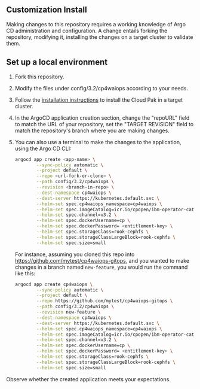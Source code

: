 ## Customization Install

Making changes to this repository requires a working knowledge of Argo CD administration and configuration. A change entails forking the repository, modifying it, installing the changes on a target cluster to validate them.

## Set up a local environment

1. Fork this repository.

1. Modify the files under config/3.2/cp4waiops according to your needs.

1. Follow the [installation instructions](docs/how-to-deploy-cp4waiops-32.md) to install the Cloud Pak in a target cluster.

1. In the ArgoCD application creation section, change the "repoURL" field to match the URL of your repository, set the "TARGET REVISION" field to match the repository's branch where you are making changes.

1. You can also use a terminal to make the changes to the application, using the Argo CD CLI:

    ```sh
    argocd app create <app-name> \
            --sync-policy automatic \
            --project default \
            --repo <url-fork-or-clone> \
            --path config/3.2/cp4waiops \
            --revision <branch-in-repo> \
            --dest-namespace cp4waiops \
            --dest-server https://kubernetes.default.svc \
            --helm-set spec.cp4waiops_namespace=cp4waiops \
            --helm-set spec.imageCatalog=icr.io/cpopen/ibm-operator-catalog:latest \
            --helm-set spec.channel=v3.2 \
            --helm-set spec.dockerUsername=cp \
            --helm-set spec.dockerPassword= <entitlement-key> \
            --helm-set spec.storageClass=rook-cephfs \
            --helm-set spec.storageClassLargeBlock=rook-cephfs \
            --helm-set spec.size=small
    ```

    For instance, assuming you cloned this repo into https://github.com/mytest/cp4waiops-gitops, and you wanted to make changes in a branch named `new-feature`, you would run the command like this:

    ```sh
    argocd app create cp4waiops \
            --sync-policy automatic \
            --project default \
            --repo https://github.com/mytest/cp4waiops-gitops \
            --path config/3.2/cp4waiops \
            --revision new-feature \
            --dest-namespace cp4waiops \
            --dest-server https://kubernetes.default.svc \
            --helm-set spec.cp4waiops_namespace=cp4waiops \
            --helm-set spec.imageCatalog=icr.io/cpopen/ibm-operator-catalog:latest \
            --helm-set spec.channel=v3.2 \
            --helm-set spec.dockerUsername=cp \
            --helm-set spec.dockerPassword= <entitlement-key> \
            --helm-set spec.storageClass=rook-cephfs \
            --helm-set spec.storageClassLargeBlock=rook-cephfs \
            --helm-set spec.size=small
    ```

Observe whether the created application meets your expectations.
